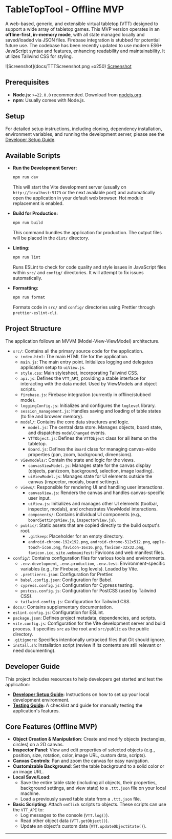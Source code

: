 # TableTopTool - Offline MVP

A web-based, generic, and extensible virtual tabletop (VTT) designed to support a wide array of tabletop games. This MVP version operates in an **offline-first, in-memory mode**, with all state managed locally and saved/loaded via JSON files. Firebase integration is stubbed for potential future use. The codebase has been recently updated to use modern ES6+ JavaScript syntax and features, enhancing readability and maintainability. It utilizes Tailwind CSS for styling.

![Screenshot](docs/TTTScreenshot.png =x250)
[Screenshot](docs/TTTScreenshot.png)

## Prerequisites

- **Node.js**: `>=22.0.0` recommended. Download from [nodejs.org](https://nodejs.org/).
- **npm**: Usually comes with Node.js.

## Setup

For detailed setup instructions, including cloning, dependency installation, environment variables, and running the development server, please see the [Developer Setup Guide](./docs/developer_setup.md).

## Available Scripts

- **Run the Development Server:**

     ```bash
     npm run dev
     ```

     This will start the Vite development server (usually on `http://localhost:5173` or the next available port) and automatically open the application in your default web browser. Hot module replacement is enabled.

- **Build for Production:**

     ```bash
     npm run build
     ```

     This command bundles the application for production. The output files will be placed in the `dist/` directory.

- **Linting:**
     ```bash
     npm run lint
     ```
     Runs ESLint to check for code quality and style issues in JavaScript files within `src/` and `config/` directories. It will attempt to fix issues automatically.

- **Formatting:**
     ```bash
     npm run format
     ```
     Formats code in `src/` and `config/` directories using Prettier through `prettier-eslint-cli`.

## Project Structure

The application follows an MVVM (Model-View-ViewModel) architecture.

- `src/`: Contains all the primary source code for the application.
    - `index.html`: The main HTML file for the application.
    - `main.js`: The main entry point. Initializes logging and delegates application setup to `uiView.js`.
    - `style.css`: Main stylesheet, incorporating Tailwind CSS.
    - `api.js`: Defines the `VTT_API`, providing a stable interface for interacting with the data model. Used by ViewModels and object scripts.
    - `firebase.js`: Firebase integration (currently in offline/stubbed mode).
    - `loggingConfig.js`: Initializes and configures the `loglevel` library.
    - `session_management.js`: Handles saving and loading of table states (to file and browser memory).
    - `model/`: Contains the core data structures and logic.
        - `model.js`: The central data store. Manages objects, board state, and dispatches `modelChanged` events.
        - `VTTObject.js`: Defines the `VTTObject` class for all items on the tabletop.
        - `Board.js`: Defines the `Board` class for managing canvas-wide properties (pan, zoom, background, dimensions).
    - `viewmodels/`: Contain the state and logic for the views.
        - `canvasViewModel.js`: Manages state for the canvas display (objects, pan/zoom, background, selection, image loading).
        - `uiViewModel.js`: Manages state for UI elements outside the canvas (inspector, modals, board settings).
    - `views/`: Responsible for rendering UI and handling user interactions.
        - `canvasView.js`: Renders the canvas and handles canvas-specific user input.
        - `uiView.js`: Initializes and manages other UI elements (toolbar, inspector, modals), and orchestrates ViewModel interactions.
        - `components/`: Contains individual UI components (e.g., `boardSettingsView.js`, `inspectorView.js`).
    - `public/`: Static assets that are copied directly to the build output's root.
        - `.gitkeep`: Placeholder for an empty directory.
        - `android-chrome-192x192.png`, `android-chrome-512x512.png`, `apple-touch-icon.png`, `favicon-16x16.png`, `favicon-32x32.png`, `favicon.ico`, `site.webmanifest`: Favicons and web manifest files.
- `config/`: Contains configuration files for various tools and environments.
    - `.env.development`, `.env.production`, `.env.test`: Environment-specific variables (e.g., for Firebase, log levels). Loaded by Vite.
    - `.prettierrc.json`: Configuration for Prettier.
    - `babel.config.json`: Configuration for Babel.
    - `cypress.config.js`: Configuration for Cypress testing.
    - `postcss.config.js`: Configuration for PostCSS (used by Tailwind CSS).
    - `tailwind.config.js`: Configuration for Tailwind CSS.
- `docs/`: Contains supplementary documentation.
- `eslint.config.js`: Configuration for ESLint.
- `package.json`: Defines project metadata, dependencies, and scripts.
- `vite.config.js`: Configuration for the Vite development server and build process. It specifies `src` as the root and `src/public` as the public directory.
- `.gitignore`: Specifies intentionally untracked files that Git should ignore.
- `install.sh`: Installation script (review if its contents are still relevant or need documenting).

## Developer Guide

This project includes resources to help developers get started and test the application:

- **[Developer Setup Guide](./docs/developer_setup.md):** Instructions on how to set up your local development environment.
- **[Testing Guide](./docs/testing_guide.md):** A checklist and guide for manually testing the application's features.

## Core Features (Offline MVP)

- **Object Creation & Manipulation**: Create and modify objects (rectangles, circles) on a 2D canvas.
- **Inspector Panel**: View and edit properties of selected objects (e.g., position, size, rotation, color, image URL, custom data, scripts).
- **Canvas Controls**: Pan and zoom the canvas for easy navigation.
- **Customizable Background**: Set the table background to a solid color or an image URL.
- **Local Save/Load**:
     - Save the entire table state (including all objects, their properties, background settings, and view state) to a `.ttt.json` file on your local machine.
     - Load a previously saved table state from a `.ttt.json` file.
- **Basic Scripting**: Attach `onClick` scripts to objects. These scripts can use the `VTT_API` to:
     - Log messages to the console (`VTT.log()`).
     - Read other object data (`VTT.getObject()`).
     - Update an object's custom data (`VTT.updateObjectState()`).

---
